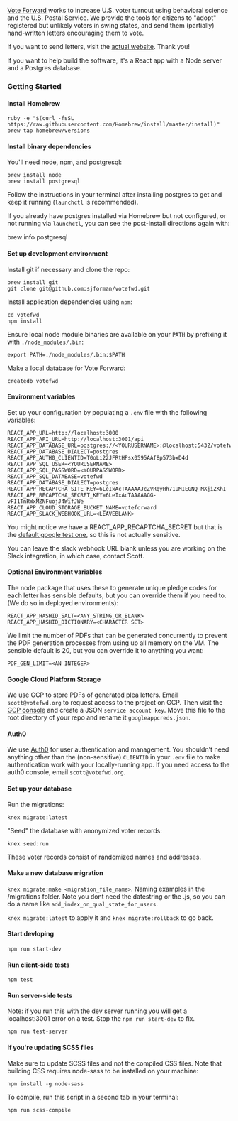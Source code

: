 [Vote Forward](https://votefwd.org) works to increase U.S. voter turnout using behavioral science and the U.S. Postal Service. We provide the tools for citizens to "adopt" registered but unlikely voters in swing states, and send them (partially) hand-written letters encouraging them to vote.

If you want to send letters, visit the [actual website](https://votefwd.org). Thank you!

If you want to help build the software, it's a React app with a Node server and a Postgres database.

### Getting Started

#### Install Homebrew

	ruby -e "$(curl -fsSL https://raw.githubusercontent.com/Homebrew/install/master/install)"
	brew tap homebrew/versions

#### Install binary dependencies

You'll need node, npm, and postgresql:

	brew install node
	brew install postgresql

Follow the instructions in your terminal after installing postgres to get and keep it running (`launchctl` is recommended).

If you already have postgres installed via Homebrew but not configured, or not
running via `launchctl`, you can see the post-install directions again with:

  brew info postgresql

#### Set up development environment

Install git if necessary and clone the repo:

	brew install git
	git clone git@github.com:sjforman/votefwd.git

Install application dependencies using `npm`:

	cd votefwd
	npm install

Ensure local node module binaries are available on your `PATH` by prefixing it
with `./node_modules/.bin`:

    export PATH=./node_modules/.bin:$PATH

Make a local database for Vote Forward:

	createdb votefwd

#### Environment variables

Set up your configuration by populating a `.env` file with the following
variables:

	REACT_APP_URL=http://localhost:3000
	REACT_APP_API_URL=http://localhost:3001/api
	REACT_APP_DATABASE_URL=postgres://<YOURUSERNAME>:@localhost:5432/votefwd
	REACT_APP_DATABASE_DIALECT=postgres
	REACT_APP_AUTH0_CLIENTID=T0oLi22JFRtHPsx0595AAf8p573bxD4d
	REACT_APP_SQL_USER=<YOURUSERNAME>
	REACT_APP_SQL_PASSWORD=<YOURPASSWORD>
	REACT_APP_SQL_DATABASE=votefwd
	REACT_APP_DATABASE_DIALECT=postgres
	REACT_APP_RECAPTCHA_SITE_KEY=6LeIxAcTAAAAAJcZVRqyHh71UMIEGNQ_MXjiZKhI
	REACT_APP_RECAPTCHA_SECRET_KEY=6LeIxAcTAAAAAGG-vFI1TnRWxMZNFuojJ4WifJWe
	REACT_APP_CLOUD_STORAGE_BUCKET_NAME=voteforward
	REACT_APP_SLACK_WEBHOOK_URL=<LEAVEBLANK>

You might notice we have a REACT_APP_RECAPTCHA_SECRET but that is the [default google test one](https://developers.google.com/recaptcha/docs/faq), so this is not actually sensitive.

You can leave the slack webhook URL blank unless you are working on the Slack
integration, in which case, contact Scott.

#### Optional Environment variables

The node package that uses these to generate unique pledge codes for each letter has sensible defaults, but you can override
them if you need to. (We do so in deployed environments):

  	REACT_APP_HASHID_SALT=<ANY_STRING_OR_BLANK>
  	REACT_APP_HASHID_DICTIONARY=<CHARACTER SET>

We limit the number of PDFs that can be generated concurrently to prevent the
PDF generation processes from using up all memory on the VM.  The sensible
default is 20, but you can override it to anything you want:

    PDF_GEN_LIMIT=<AN INTEGER>

#### Google Cloud Platform Storage

We use GCP to store PDFs of generated plea letters. Email `scott@votefwd.org` to request access to the project on GCP. Then visit the [GCP console](https://console.cloud.google.com/apis/credentials?project=voteforward-198801) and create a JSON `service account key`. Move this file to the root directory of your repo and rename it `googleappcreds.json`.

#### Auth0

We use [Auth0](https://auth0.com/) for user authentication and management. You shouldn't need anything other than the (non-sensitive) `CLIENTID` in your `.env` file to make authentication work with your locally-running app. If you need access to the auth0 console, email `scott@votefwd.org`.

#### Set up your database

Run the migrations:

	knex migrate:latest

"Seed" the database with anonymized voter records:

	knex seed:run

These voter records consist of randomized names and addresses.

#### Make a new database migration

`knex migrate:make <migration_file_name>`.  Naming examples in the /migrations folder.  Note you dont need the datestring or the .js, so you can do a name like `add_index_on_qual_state_for_users`.

`knex migrate:latest` to apply it and `knex migrate:rollback` to go back.

#### Start devloping

	npm run start-dev

#### Run client-side tests

	npm test

#### Run server-side tests

Note: if you run this with the dev server running you will get a localhost:3001 error on a test.  Stop the `npm run start-dev` to fix.

	npm run test-server

#### If you're updating SCSS files

Make sure to update SCSS files and not the compiled CSS files. Note that building CSS requires node-sass to be installed on your machine:

	npm install -g node-sass

To compile, run this script in a second tab in your terminal:

	npm run scss-compile

